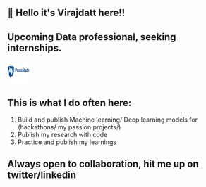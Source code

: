 ## :wave:	 Hello it's Virajdatt here!!
## Upcoming Data professional, seeking internships.
<img src="https://github.com/Virajdatt/Virajdatt/blob/main/penn_logo.png" width="50" height="50">

## This is what I do often here:
1. Build and publish Machine learning/ Deep learning models for (hackathons/ my passion projects/)
2. Publish my research with code
3. Practice and publish my learnings

## Always open to collaboration, hit me up on twitter/linkedin
